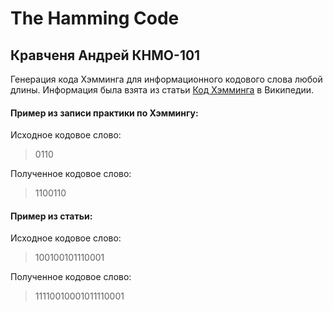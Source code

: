 # The Hamming Code

## Кравченя Андрей КНМО-101

Генерация кода Хэмминга для информационного кодового слова любой длины.
Информация была взята из статьи [Код Хэмминга](https://ru.wikipedia.org/wiki/%D0%9A%D0%BE%D0%B4_%D0%A5%D1%8D%D0%BC%D0%BC%D0%B8%D0%BD%D0%B3%D0%B0) в Википедии.


#### Пример из записи практики по Хэммингу:
Исходное кодовое слово:
> 0110

Полученное кодовое слово:
> 1100110

#### Пример из статьи:
Исходное кодовое слово:
> 100100101110001

Полученное кодовое слово:
> 11110010001011110001 <br>
